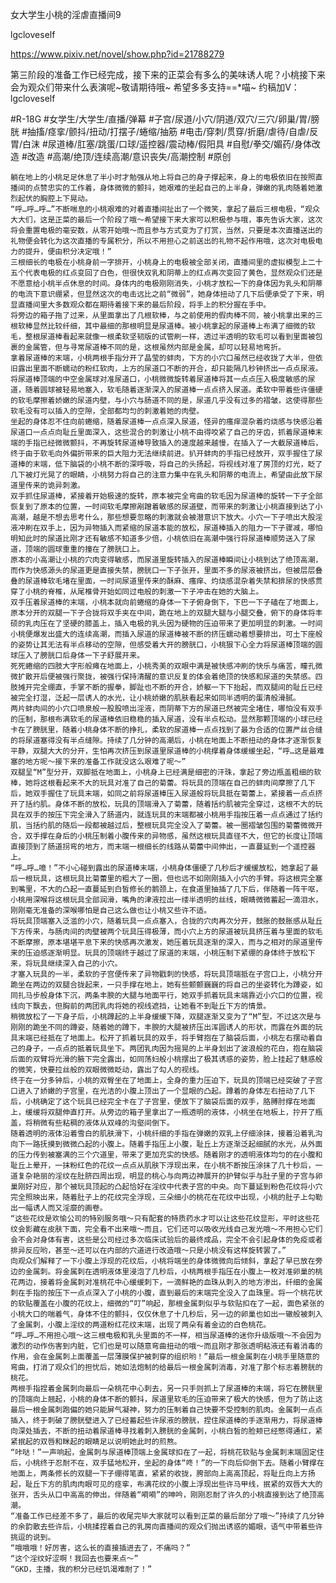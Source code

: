 女大学生小桃的淫虐直播间9

lgcloveself

https://www.pixiv.net/novel/show.php?id=21788279

第三阶段的准备工作已经完成，接下来的正菜会有多么的美味诱人呢？小桃接下来会为观众们带来什么表演呢~敬请期待哦~
希望多多支持==*喵~
约稿加V：lgcloveself

#R-18G
#女学生/大学生/直播/弹幕
#子宫/尿道/小穴/阴道/双穴/三穴/卵巢/胃/膀胱
#抽搐/痉挛/颤抖/扭动/打摆子/蜷缩/抽筋
#电击/穿刺/贯穿/折磨/虐待/自虐/反胃/白沫
#尿道棒/肛塞/跳蛋/口球/遥控器/震动棒/假阳具
#自慰/拳交/媚药/身体改造
#改造
#高潮/绝顶/连续高潮/意识丧失/高潮控制
#原创


    躺在地上的小桃足足休息了半小时才勉强从地上将自己的身子撑起来，身上的电极依旧在按照直播间的点赞忠实的工作着，身体微微的颤抖，她艰难的坐起自己的上半身，弹嫩的乳肉随着她激烈起伏的胸腔上下晃动。
    “呼…呼…呼…”不断喘息的小桃艰难的对着直播间扯出了一个微笑，拿起了最后三根电极，“观众大大们，这是正菜的最后一个阶段了哦～希望接下来大家可以积极参与哦，事先告诉大家，这次将会重置电极的毫安数，从零开始哦～而且参与方式变为了打赏，当然，只要是本次直播送出的礼物便会转化为这次直播的专属积分，所以不用担心之前送出的礼物不起作用哦，这次对电极电力的提升，便由积分决定哦！”
    三根细长的电极在小桃身前一字排开，小桃身上的电极被全部关闭，直播间里的虚拟模型上二十五个代表电极的红点变回了白色，但很快双乳和阴蒂上的红点再次变回了黄色，显然观众们还是不愿意给小桃半点休息的时间。身体内的电极刚刚消失，小桃才放松一下的身体因为乳头和阴蒂的电流下意识绷紧，但显然这次的电击远比之前“微弱”，她身体扭动了几下后便承受了下来，明显直播间里大多数观众都在期待着接下来的最后阶段，将手上的积分握在手中。
    将旁边的箱子拖了过来，从里面拿出了几根软棒，与之前使用的假肉棒不同，被小桃拿出来的三根软棒显然比较纤细，其中最细的那根明显是尿道棒。被小桃拿起的尿道棒上布满了细微的软毛，整根尿道棒看起来就像一根柔软坚韧版的试管刷一样，透过半透明的软毛可以看到里面被包裹的金属管，但与寻常尿道棒不同的是，这根虽然内部是金属，却可以轻易地弯折。
    拿着尿道棒的末端，小桃两根手指分开了晶莹的蚌肉，下方的小穴口虽然已经收拢了大半，但依旧露出里面不断蠕动的粉红软肉，上方的尿道口不断的开合，却只能隔几秒钟挤出一点点尿液。将尿道棒顶端的中空金属球对准尿道口，小桃微微旋转着尿道棒将其一点点压入极度敏感的尿道，随着圆球被轻易地塞入，软毛随着逐渐深入的尿道棒一点点挤入尿道。柔软中带着些许僵硬的软毛摩擦着娇嫩的尿道内壁，与小穴与肠道不同的是，尿道几乎没有过多的褶皱，这使得那些软毛没有可以插入的空隙，全部都均匀的刺激着她的肉壁。
    坐起的身体忍不住向前蜷缩，随着尿道棒一点点深入尿道，怪异的瘙痒混杂着灼烧感与快感沿着尿道口一点点向耻丘里面深入，这些混合的刺激让小桃不由得咬紧了自己的牙齿，抓着尿道棒末端的手指已经微微颤抖，不再旋转尿道棒导致插入的速度越来越慢，在插入了一大截尿道棒后，终于由于软毛向外偏折带来的巨大阻力无法继续前进。扒开蚌肉的手指已经放开，双手握住了尿道棒的末端，低下脑袋的小桃不断的深呼吸，将自己的头扬起，将视线对准了房顶的灯光，眨了几下被灯光晃了的眼睛，小桃努力将自己的注意力集中在乳头和阴蒂的电流上，希望由此放下尿道里传来的诡异刺激。
    双手抓住尿道棒，紧接着开始极速的旋转，原本被完全弯曲的软毛因为尿道棒的旋转一下子全部恢复到了原本的位置，一时间软毛摩擦剐蹭着敏感的尿道壁，而带来的刺激让小桃直接到达了小高潮，越是不想去思考什么，那些想要忽略的刺激就会被潜意识下放大。小穴一下子喷出大股淫液冲刷在双手上，因为异物插入而紧缩的尿道本能的放松，尿道棒插入的阻力一下子骤减，哪怕明知此时的尿道比刚才还有敏感不知道多少倍，小桃依旧在高潮中强行将尿道棒顺势送入了尿道，顶端的圆球重重的撞在了膀胱口上。
    原本的小高潮让小桃的穴肉变得敏感，而尿道里旋转插入的尿道棒瞬间让小桃到达了绝顶高潮，而作为快感源头的尿道更是直接失禁，膀胱口一下子张开，里面不多的尿液被挤出，但被层层叠叠的尿道棒软毛堵在里面，一时间尿道里传来的酥麻、瘙痒、灼烧感混杂着失禁和排尿的快感贯穿了小桃的脊椎，从尾椎骨开始如同过电般的刺激一下子冲击在她的大脑上。
    双手压着尿道棒的末端，小桃本就向前蜷缩的身体一下子俯身倒下，下巴一下子磕在了地面上，原本分开的双腿一下子合拢将双手夹在中间，跪在地上的双腿大腿与小腿交叠，俯下的身体将丰硕的乳肉压在了坚硬的膝盖上，插入电极的乳头因为硬物的压迫带来了更加明显的刺激。一时间小桃便爆发出盛大的连续高潮，而插入尿道的尿道棒被不断的挤压蠕动着想要排出，可土下座般的姿势让其无法有半点移动的空隙，但感受着大开的膀胱口，小桃狠下心全力将尿道棒顶端的圆球压入了膀胱口后身体一下子舒展开来。
    死死蜷缩的四肢大字形般瘫在地面上，小桃秀美的双眼中满是被快感冲刷的快乐与痛苦，瞳孔微微扩散开后便被强行聚拢，被强行保持清醒的意识反复的体会着绝顶的快感和尿道的失禁感。四肢摊开完全绷直，手掌不断的握拳，脚趾也不断的开合，娇躯一下下抬起，而双腿间的耻丘已经被完全打湿，泛起一层诱人的水光，让小桃娇嫩的肌肤看起来如同半透明的蛋清般滑腻。
    两片蚌肉间的小穴口喷泉般一股股喷出淫液，而阴蒂下方的尿道已然被完全堵住，哪怕没有双手的压制，那根布满软毛的尿道棒依旧稳稳的插入尿道，没有半点松动。显然那颗顶端的小球已经卡在了膀胱里，随着小桃身体不断的挣扎，柔软的尿道棒一点点找到了最为合适的位置严丝合缝的将尿道塞得没有半点缝隙。持续了几分钟的高潮后，小桃在地面上不断扭动的身体才逐渐恢复平静，双腿大大的分开，生怕再次挤压到尿道里尿道棒的小桃撑着身体缓缓坐起，“呼…这是最难塞的地方呢～接下来的准备工作就没这么艰难了呢～”
    双腿呈“M”型分开，双脚抵在地面上，小桃身上已经满是细密的汗珠，拿起了旁边瓶盖粗细的软棒，她将这根看起来不大的玩具对准了自己的菊蕾。将玩具的顶端在自己的蚌肉间摩擦了几下后，她双手握住了玩具末端，如同之前将尿道棒压入尿道般将玩具抵在菊蕾上，紧接着一点点挤开了括约肌。身体不断的放松，玩具的顶端滑入了菊蕾，随着括约肌被完全穿过，这根不大的玩具在双手的按压下完全滑入了肠道内，就连玩具的末端都被小桃用手指按压着一点点通过了括约肌，当括约肌的随后一段都被越过后，整根玩具完全没入了菊蕾。被一圈褶皱包围的菊蕾微微开合，双手撑在身后的小桃压制着小腹传来的异物感，虽然这根玩具直径不大，但它的长度让顶端直接顶到了肠道拐弯的地方，而末端一根细长的线路从菊蕾中间伸出，一直蔓延到一个遥控器上。
    “呼…呼…噫！”不小心碰到露出的尿道棒末端，小桃身体僵硬了几秒后才缓缓放松，她拿起了最后一根玩具，这根玩具比菊蕾里的粗大了一圈，但也远不如刚刚插入小穴的手臂。将这根完全塞到嘴里，不大的凸起一直蔓延到白皙修长的鹅颈上，在食道里抽插了几下后，伴随着一阵干呕，小桃用深喉将这根玩具全部润滑，嘴角的津液拉出一缕半透明的丝线，眼睛微微蓄起一滴泪水，刚刚毫无准备的深喉哪怕是自己这么做也让小桃又些许不适。
    将玩具顶端塞入泛滥的小穴，随着玩具一点点塞入，合拢的穴肉再次分开，鼓胀的鼓胀感从耻丘下方传来，与肠肉间的肉壁被两个玩具压得极薄，而小穴上方的尿道被玩具挤压着与里面的软毛不断摩擦，原本堪堪平息下来的快感再次激发，她压着玩具逐渐的深入，而与之相对的尿道里传来的压迫感逐渐明显。玩具的顶端终于越过了尿道的末端，小桃压制下紧绷的身体终于放松下来，将玩具继续深入自己的小穴。
    才塞入玩具的一半，柔软的子宫便传来了异物戳刺的快感，将玩具顶端抵在子宫口上，小桃分开跪坐在两边的双腿合拢起来，一只手撑在地上，她有些颤颤巍巍的将自己的坐姿转化为蹲姿，如同扎马步般身体下沉，两条丰腴的大腿与地面平行，她双手抓着玩具末端靠近小穴口的位置，视线向下飘去，但胸前的两团乳肉将她的视线遮挡，让她看不到耻丘下方的情景。
    稍微放松了一下身子后，小桃蹲起的上半身缓缓下降，双腿逐渐又变为了“M”型，不过这次是与刚刚的跪坐不同的蹲姿，随着她的蹲下，丰腴的大腿被挤压出浑圆诱人的形状，而露在外面的玩具末端已经抵在了地面上。松开了抓着玩具的双手，将手臂抱在了脑袋后面，小桃左右摆动着自己的身子，一点点的抵着玩具坐下。两团乳肉因为摇晃的上半身划出了波浪般的花白，抱在脑袋后面的双臂将光滑的腋下完全露出，如同荡妇般小桃摆出了极其诱惑的姿势，脸上挂起了魅惑般的微笑，快要拉丝般的双眼微微眨动，露出了勾人的视线。
    终于在一分多钟后，小桃的双臀坐在了地面上，全身的重力压迫下，玩具的顶端已经突破了子宫口进入了娇嫩的子宫里，在光洁的小腹上顶出了一个显眼的凸起。蹲着的身体左右扭动了几下后，小桃确定了这个玩具已经完全卡在了子宫里，便放下了脑袋后面的双手，胳膊肘撑在地面上，缓缓将双腿伸直打开。从旁边的箱子里拿出了一瓶透明的液体，小桃坐在地板上，拧开了瓶盖，将稍微有些粘稠的液体从双峰的沟壑间倒下。
    随着透明的液体沿着雪白的肌肤滑下，小桃纤细的手指在弹嫩的双乳上仔细涂抹，接着沿着乳沟向下一路抚摸到微微凸起的小腹上。随着手指压上小腹，耻丘上方逐渐泛起细腻的水光，从外面的压力传到被塞满的三个穴道里，带来了更加充实的快感。随着刚才的透明液体均匀的在小腹和耻丘上晕开，一抹粉红色的花纹一点点从肌肤下浮现出来，在小桃不断按压涂抹了几十秒后，一道复杂艳丽的淫纹在肚脐四周出现，明显的桃心与向两边神展开的护臂似乎与肚子里的子宫与卵巢刚好对应，那个被玩具顶起的凸起恰好在淫纹中代表子宫的中央。向下蔓延到粉色花纹将小穴完全照映出来，随着肚子上的花纹完全浮现，三朵细小的桃花在花纹中出现，小桃的肚子上勾勒出一幅诱人而又淫靡的画卷。
    “这些花纹是欢愉公司的特别服务哦～只有配套的特质药水才可以让这些花纹显形，平时这些花纹会影藏在皮肤下面，完全看不出来哦～而且，它们还可以吸收光线自己发光哦～不用担心它们会不会对身体有害，这些是公司经过多次临床试验后的最终成品，完全不会引起身体的免疫或者排异反应哟，甚至～还可以在内部的穴道进行改造哦～只是小桃没有这样旋转罢了。”
    向观众们解释了一下小腹上浮现的花纹后，小桃将端坐的身体微微向后倾斜，拿起了早已放在旁边的金属刺。将金属刺在透明液体里浸泡了几秒后，小桃两根手指压在小腹上一枚对准卵巢的桃花两边，接着将金属刺对准桃花中心缓缓刺下，一滴鲜艳的血珠从刺入的地方渗出，纤细的金属刺在手指的按压下一点点深入了小桃的小腹，直到最后的末端完全没入了血珠里。将一个桃花状的软贴覆盖在小腹的花纹上，细微的“叮”响起，那根金属刺似乎与软贴扣在了一起，面色紧张的小桃大口的喘着气，身体不住的颤抖，仅仅休息了十几秒后，另一边的卵巢也如出一辙般被刺入了金属刺，小腹上淫纹的两道粉红花纹末端，出现了两朵有着金边的白色桃花。
    “呼…呼…不用担心哦～这三根电极和乳头里面的不一样，相当尿道棒的迷你升级版哦～不会因为激烈的动作伤害到内脏，它们也是可以随意弯曲扭动的哦～而且刚才那张透明粘液还有着消毒的作用，会在金属刺上面覆盖一层薄膜保护被刺穿的组织哟！”最后一根金属刺在小桃手里随意的弯曲，打消了观众们的担忧后，她如法炮制的给最后一根金属刺消毒，对准了那个标志着膀胱的桃花。
    两根手指捏着金属刺向最后一朵桃花中心刺去，另一只手则抓上了尿道棒的末端，将它在膀胱里的顶端向上翘起，小桃的身体不断的颤抖，尿道里软毛的压迫带来了极大的快感，但为了防止这最后一根金属刺跑偏的她只能屏气凝神，努力的压制着自己快要不受控制的肌肉。金属刺一点点插入，终于刺破了膀胱壁进入了已经蓄起些许尿液的膀胱，捏住尿道棒的手逐渐用力，将尿道棒向深处插去，不断的扭动着尿道棒寻找着刺入膀胱的金属刺，小桃白皙的脸颊已经憋得通红，紧紧抿起的双唇和眯起的眼睛足以说明她此时的煎熬。
    “咔哒！”一声响起，金属刺与尿道棒顶端上金属球扣在了一起，将桃花软贴与金属刺末端固定住后，小桃终于忍耐不在，双手猛地松开，坐起的身体“咚！”的一下向后仰倒下去。随着小臂撑在地面上，两条修长的双腿一下子绷得笔直，紧紧的收拢，胯部向上高高顶起，将耻丘向上方扬起，耻丘下方的肌肉肉眼可见的痉挛，布满花纹的小腹上浮现出些许马甲线，抿紧的双唇大大的张开，舌头从口中高高的伸出，伴随着“嗬嗬”的呻吟，刚刚忍耐了许久的小桃直接到达了绝顶高潮。
    “准备工作已经差不多了，最后的收尾完毕大家就可以看到正菜的最后部分了哦～”持续了几分钟的余韵散去些许后，小桃揉捏着自己的乳房向直播间的观众们抛出诱惑的媚眼，语气中带着些许挑逗的说到。
    “哦哦哦！好厉害，这么长的直接插进去了，不痛吗？”
    “这个淫纹好涩啊！我回去也要来点～”
    “GKD，主播，我的积分已经饥渴难耐了！”
